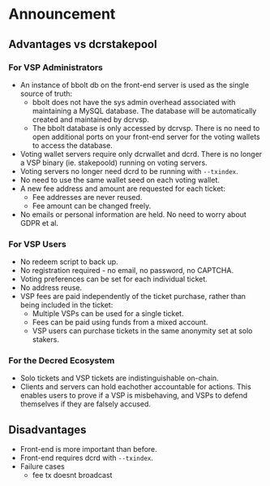 # Announcement

## Advantages vs dcrstakepool

### For VSP Administrators

- An instance of bbolt db on the front-end server is used as the single source
  of truth:
  - bbolt does not have the sys admin overhead associated with maintaining a
      MySQL database. The database will be automatically created and maintained
      by dcrvsp.
  - The bbolt database is only accessed by dcrvsp. There is no need to open
      additional ports on your front-end server for the voting wallets to access
      the database.
- Voting wallet servers require only dcrwallet and dcrd. There is no longer a
  VSP binary (ie. stakepoold) running on voting servers.
- Voting servers no longer need dcrd to be running with `--txindex`.
- No need to use the same wallet seed on each voting wallet.
- A new fee address and amount are requested for each ticket:
  - Fee addresses are never reused.
  - Fee amount can be changed freely.
- No emails or personal information are held. No need to worry about GDPR et al.

### For VSP Users

- No redeem script to back up.
- No registration required - no email, no password, no CAPTCHA.
- Voting preferences can be set for each individual ticket.
- No address reuse.
- VSP fees are paid independently of the ticket purchase, rather than being
  included in the ticket:
  - Multiple VSPs can be used for a single ticket.
  - Fees can be paid using funds from a mixed account.
  - VSP users can purchase tickets in the same anonymity set at solo stakers.

### For the Decred Ecosystem

- Solo tickets and VSP tickets are indistinguishable on-chain.
- Clients and servers can hold eachother accountable for actions. This enables
  users to prove if a VSP is misbehaving, and VSPs to defend themselves if they
  are falsely accused.

## Disadvantages

- Front-end is more important than before.
- Front-end requires dcrd with `--txindex`.
- Failure cases
  - fee tx doesnt broadcast
